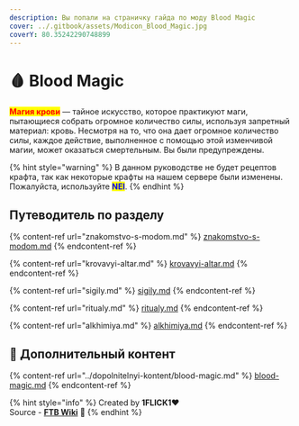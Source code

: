 ```yaml
---
description: Вы попали на страничку гайда по моду Blood Magic
cover: ../.gitbook/assets/Modicon_Blood_Magic.jpg
coverY: 80.35242290748899
---
```


# 🩸 Blood Magic

<mark style="color:red;">**Магия крови**</mark> — тайное искусство, которое практикуют маги, пытающиеся собрать огромное количество силы, используя запретный материал: кровь. Несмотря на то, что она дает огромное количество силы, каждое действие, выполненное с помощью этой изменчивой магии, может оказаться смертельным. Вы были предупреждены.

{% hint style="warning" %}
В данном руководстве не будет рецептов крафта, так как некоторые крафты на нашем сервере были изменены. Пожалуйста, используйте <mark style="color:blue;">**NEI**</mark>.
{% endhint %}

## Путеводитель по разделу

{% content-ref url="znakomstvo-s-modom.md" %}
[znakomstvo-s-modom.md](znakomstvo-s-modom.md)
{% endcontent-ref %}

{% content-ref url="krovavyi-altar.md" %}
[krovavyi-altar.md](krovavyi-altar.md)
{% endcontent-ref %}

{% content-ref url="sigily.md" %}
[sigily.md](sigily.md)
{% endcontent-ref %}

{% content-ref url="ritualy.md" %}
[ritualy.md](ritualy.md)
{% endcontent-ref %}

{% content-ref url="alkhimiya.md" %}
[alkhimiya.md](alkhimiya.md)
{% endcontent-ref %}

## :pushpin: Дополнительный контент

{% content-ref url="../dopolnitelnyi-kontent/blood-magic.md" %}
[blood-magic.md](../dopolnitelnyi-kontent/blood-magic.md)
{% endcontent-ref %}

{% hint style="info" %}
Created by **1FLICK1**:heart:\
Source - [**FTB Wiki**](https://ftbwiki.org) :notebook:
{% endhint %}

